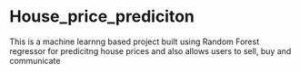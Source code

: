 # House_price_prediciton
This is a machine learnng based project built using Random Forest regressor for predicitng house prices and also allows users to sell, buy and communicate                                                                                                                  
